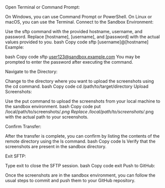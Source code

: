 Open Terminal or Command Prompt:

On Windows, you can use Command Prompt or PowerShell.
On Linux or macOS, you can use the Terminal.
Connect to the Sandbox Environment:

Use the sftp command with the provided hostname, username, and password. Replace [hostname], [username], and [password] with the actual values provided to you.
bash
Copy code
sftp [username]@[hostname]
Example:

bash
Copy code
sftp user123@sandbox.example.com
You may be prompted to enter the password after executing the command.

Navigate to the Directory:

Change to the directory where you want to upload the screenshots using the cd command.
bash
Copy code
cd /path/to/target/directory
Upload Screenshots:

Use the put command to upload the screenshots from your local machine to the sandbox environment.
bash
Copy code
put /local/path/to/screenshots/*.png
Replace /local/path/to/screenshots/*.png with the actual path to your screenshots.

Confirm Transfer:

After the transfer is complete, you can confirm by listing the contents of the remote directory using the ls command.
bash
Copy code
ls
Verify that the screenshots are present in the sandbox directory.

Exit SFTP:

Type exit to close the SFTP session.
bash
Copy code
exit
Push to GitHub:

Once the screenshots are in the sandbox environment, you can follow the usual steps to commit and push them to your GitHub repository.
